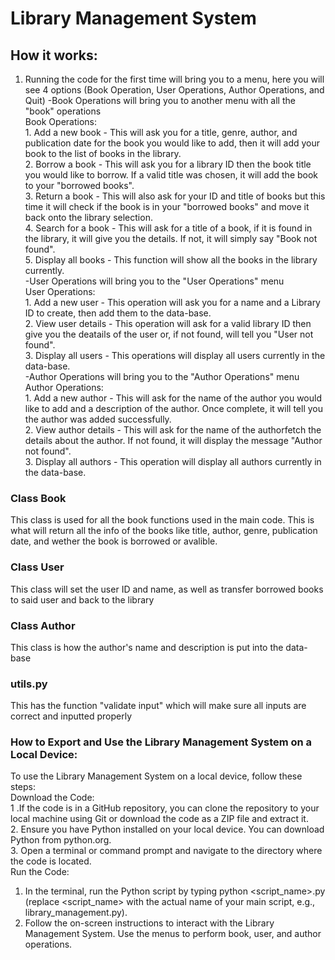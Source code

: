 # Library Management System 
## How it works:
1. Running the code for the first time will bring you to a menu, here you will see 4 options (Book Operation, User Operations, Author Operations, and Quit)
   -Book Operations will bring you to another menu with all the "book" operations  
    Book Operations:  
        1. Add a new book - This will ask you for a title, genre, author, and publication date for the book you would like to add, then it will add your book to the list of books in the library.  
        2. Borrow a book - This will ask you for a library ID then the book title you would like to borrow. If a valid title was chosen, it will add the book to your "borrowed books".  
        3. Return a book - This will also ask for your ID and title of books but this time it will check if the book is in your "borrowed books" and move it back onto the library selection.  
        4. Search for a book - This will ask for a title of a book, if it is found in the library, it will give you the details. If not, it will simply say "Book not found".  
        5. Display all books - This function will show all the books in the library currently.  
   -User Operations will bring you to the "User Operations" menu  
    User Operations:  
        1. Add a new user - This operation will ask you for a name and a Library ID to create, then add them to the data-base.  
        2. View user details - This operation will ask for a valid library ID then give you the deatails of the user or, if not found, will tell you "User not found".  
        3. Display all users - This operations will display all users currently in the data-base.  
   -Author Operations will bring you to the "Author Operations" menu  
   Author Operations:  
        1. Add a new author - This will ask for the name of the author you would like to add and a description of the author. Once complete, it will tell you the author was added successfully.  
        2. View author details - This will ask for the name of the authorfetch the details about the author. If not found, it will display the message "Author not found".  
        3. Display all authors - This operation will display all authors currently in the data-base.
   
### Class Book  
This class is used for all the book functions used in the main code. This is what will return all the info of the books like title, author, genre, publication date, and wether the book is borrowed or avalible.  
### Class User  
This class will set the user ID and name, as well as transfer borrowed books to said user and back to the library
### Class Author  
This class is how the author's name and description is put into the data-base
### utils.py  
This has the function "validate input" which will make sure all inputs are correct and inputted properly  

### How to Export and Use the Library Management System on a Local Device:
To use the Library Management System on a local device, follow these steps:  
Download the Code:  
1 .If the code is in a GitHub repository, you can clone the repository to your local machine using Git or download the code as a ZIP file and extract it.  
2. Ensure you have Python installed on your local device. You can download Python from python.org.  
3. Open a terminal or command prompt and navigate to the directory where the code is located.  
Run the Code:  
1. In the terminal, run the Python script by typing python <script_name>.py (replace <script_name> with the actual name of your main script, e.g., library_management.py).
2. Follow the on-screen instructions to interact with the Library Management System. Use the menus to perform book, user, and author operations.


